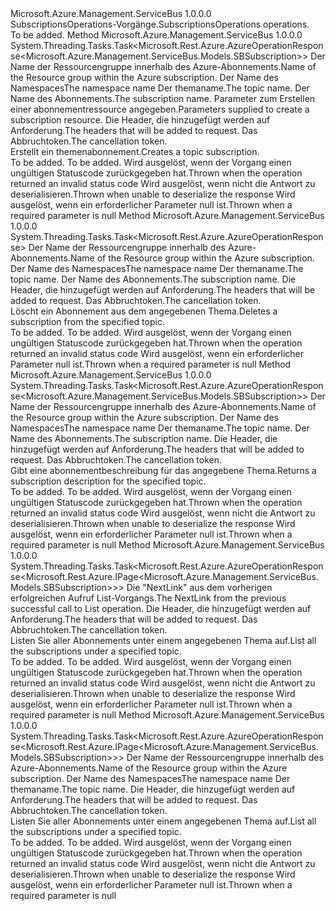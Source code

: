 <Type Name="ISubscriptionsOperations" FullName="Microsoft.Azure.Management.ServiceBus.ISubscriptionsOperations">
  <TypeSignature Language="C#" Value="public interface ISubscriptionsOperations" />
  <TypeSignature Language="ILAsm" Value=".class public interface auto ansi abstract ISubscriptionsOperations" />
  <TypeSignature Language="DocId" Value="T:Microsoft.Azure.Management.ServiceBus.ISubscriptionsOperations" />
  <TypeSignature Language="VB.NET" Value="Public Interface ISubscriptionsOperations" />
  <TypeSignature Language="F#" Value="type ISubscriptionsOperations = interface" />
  <AssemblyInfo>
    <AssemblyName>Microsoft.Azure.Management.ServiceBus</AssemblyName>
    <AssemblyVersion>1.0.0.0</AssemblyVersion>
  </AssemblyInfo>
  <Interfaces />
  <Docs>
    <summary>
            <span data-ttu-id="3f239-101">SubscriptionsOperations-Vorgänge.</span><span class="sxs-lookup"><span data-stu-id="3f239-101">SubscriptionsOperations operations.</span></span>
            </summary>
    <remarks>To be added.</remarks>
  </Docs>
  <Members>
    <Member MemberName="CreateOrUpdateWithHttpMessagesAsync">
      <MemberSignature Language="C#" Value="public System.Threading.Tasks.Task&lt;Microsoft.Rest.Azure.AzureOperationResponse&lt;Microsoft.Azure.Management.ServiceBus.Models.SBSubscription&gt;&gt; CreateOrUpdateWithHttpMessagesAsync (string resourceGroupName, string namespaceName, string topicName, string subscriptionName, Microsoft.Azure.Management.ServiceBus.Models.SBSubscription parameters, System.Collections.Generic.Dictionary&lt;string,System.Collections.Generic.List&lt;string&gt;&gt; customHeaders = null, System.Threading.CancellationToken cancellationToken = null);" />
      <MemberSignature Language="ILAsm" Value=".method public hidebysig newslot virtual instance class System.Threading.Tasks.Task`1&lt;class Microsoft.Rest.Azure.AzureOperationResponse`1&lt;class Microsoft.Azure.Management.ServiceBus.Models.SBSubscription&gt;&gt; CreateOrUpdateWithHttpMessagesAsync(string resourceGroupName, string namespaceName, string topicName, string subscriptionName, class Microsoft.Azure.Management.ServiceBus.Models.SBSubscription parameters, class System.Collections.Generic.Dictionary`2&lt;string, class System.Collections.Generic.List`1&lt;string&gt;&gt; customHeaders, valuetype System.Threading.CancellationToken cancellationToken) cil managed" />
      <MemberSignature Language="DocId" Value="M:Microsoft.Azure.Management.ServiceBus.ISubscriptionsOperations.CreateOrUpdateWithHttpMessagesAsync(System.String,System.String,System.String,System.String,Microsoft.Azure.Management.ServiceBus.Models.SBSubscription,System.Collections.Generic.Dictionary{System.String,System.Collections.Generic.List{System.String}},System.Threading.CancellationToken)" />
      <MemberSignature Language="F#" Value="abstract member CreateOrUpdateWithHttpMessagesAsync : string * string * string * string * Microsoft.Azure.Management.ServiceBus.Models.SBSubscription * System.Collections.Generic.Dictionary&lt;string, System.Collections.Generic.List&lt;string&gt;&gt; * System.Threading.CancellationToken -&gt; System.Threading.Tasks.Task&lt;Microsoft.Rest.Azure.AzureOperationResponse&lt;Microsoft.Azure.Management.ServiceBus.Models.SBSubscription&gt;&gt;" Usage="iSubscriptionsOperations.CreateOrUpdateWithHttpMessagesAsync (resourceGroupName, namespaceName, topicName, subscriptionName, parameters, customHeaders, cancellationToken)" />
      <MemberType>Method</MemberType>
      <AssemblyInfo>
        <AssemblyName>Microsoft.Azure.Management.ServiceBus</AssemblyName>
        <AssemblyVersion>1.0.0.0</AssemblyVersion>
      </AssemblyInfo>
      <ReturnValue>
        <ReturnType>System.Threading.Tasks.Task&lt;Microsoft.Rest.Azure.AzureOperationResponse&lt;Microsoft.Azure.Management.ServiceBus.Models.SBSubscription&gt;&gt;</ReturnType>
      </ReturnValue>
      <Parameters>
        <Parameter Name="resourceGroupName" Type="System.String" />
        <Parameter Name="namespaceName" Type="System.String" />
        <Parameter Name="topicName" Type="System.String" />
        <Parameter Name="subscriptionName" Type="System.String" />
        <Parameter Name="parameters" Type="Microsoft.Azure.Management.ServiceBus.Models.SBSubscription" />
        <Parameter Name="customHeaders" Type="System.Collections.Generic.Dictionary&lt;System.String,System.Collections.Generic.List&lt;System.String&gt;&gt;" />
        <Parameter Name="cancellationToken" Type="System.Threading.CancellationToken" />
      </Parameters>
      <Docs>
        <param name="resourceGroupName">
            <span data-ttu-id="3f239-102">Der Name der Ressourcengruppe innerhalb des Azure-Abonnements.</span><span class="sxs-lookup"><span data-stu-id="3f239-102">Name of the Resource group within the Azure subscription.</span></span>
            </param>
        <param name="namespaceName">
            <span data-ttu-id="3f239-103">Der Name des Namespaces</span><span class="sxs-lookup"><span data-stu-id="3f239-103">The namespace name</span></span>
            </param>
        <param name="topicName">
            <span data-ttu-id="3f239-104">Der themaname.</span><span class="sxs-lookup"><span data-stu-id="3f239-104">The topic name.</span></span>
            </param>
        <param name="subscriptionName">
            <span data-ttu-id="3f239-105">Der Name des Abonnements.</span><span class="sxs-lookup"><span data-stu-id="3f239-105">The subscription name.</span></span>
            </param>
        <param name="parameters">
            <span data-ttu-id="3f239-106">Parameter zum Erstellen einer abonnementressource angegeben.</span><span class="sxs-lookup"><span data-stu-id="3f239-106">Parameters supplied to create a subscription resource.</span></span>
            </param>
        <param name="customHeaders">
            <span data-ttu-id="3f239-107">Die Header, die hinzugefügt werden auf Anforderung.</span><span class="sxs-lookup"><span data-stu-id="3f239-107">The headers that will be added to request.</span></span>
            </param>
        <param name="cancellationToken">
            <span data-ttu-id="3f239-108">Das Abbruchtoken.</span><span class="sxs-lookup"><span data-stu-id="3f239-108">The cancellation token.</span></span>
            </param>
        <summary>
            <span data-ttu-id="3f239-109">Erstellt ein themenabonnement.</span><span class="sxs-lookup"><span data-stu-id="3f239-109">Creates a topic subscription.</span></span>
            <see href="https://msdn.microsoft.com/en-us/library/azure/mt639385.aspx" /></summary>
        <returns>To be added.</returns>
        <remarks>To be added.</remarks>
        <exception cref="T:Microsoft.Azure.Management.ServiceBus.Models.ErrorResponseException">
            <span data-ttu-id="3f239-110">Wird ausgelöst, wenn der Vorgang einen ungültigen Statuscode zurückgegeben hat.</span><span class="sxs-lookup"><span data-stu-id="3f239-110">Thrown when the operation returned an invalid status code</span></span>
            </exception>
        <exception cref="T:Microsoft.Rest.SerializationException">
            <span data-ttu-id="3f239-111">Wird ausgelöst, wenn nicht die Antwort zu deserialisieren.</span><span class="sxs-lookup"><span data-stu-id="3f239-111">Thrown when unable to deserialize the response</span></span>
            </exception>
        <exception cref="T:Microsoft.Rest.ValidationException">
            <span data-ttu-id="3f239-112">Wird ausgelöst, wenn ein erforderlicher Parameter null ist.</span><span class="sxs-lookup"><span data-stu-id="3f239-112">Thrown when a required parameter is null</span></span>
            </exception>
      </Docs>
    </Member>
    <Member MemberName="DeleteWithHttpMessagesAsync">
      <MemberSignature Language="C#" Value="public System.Threading.Tasks.Task&lt;Microsoft.Rest.Azure.AzureOperationResponse&gt; DeleteWithHttpMessagesAsync (string resourceGroupName, string namespaceName, string topicName, string subscriptionName, System.Collections.Generic.Dictionary&lt;string,System.Collections.Generic.List&lt;string&gt;&gt; customHeaders = null, System.Threading.CancellationToken cancellationToken = null);" />
      <MemberSignature Language="ILAsm" Value=".method public hidebysig newslot virtual instance class System.Threading.Tasks.Task`1&lt;class Microsoft.Rest.Azure.AzureOperationResponse&gt; DeleteWithHttpMessagesAsync(string resourceGroupName, string namespaceName, string topicName, string subscriptionName, class System.Collections.Generic.Dictionary`2&lt;string, class System.Collections.Generic.List`1&lt;string&gt;&gt; customHeaders, valuetype System.Threading.CancellationToken cancellationToken) cil managed" />
      <MemberSignature Language="DocId" Value="M:Microsoft.Azure.Management.ServiceBus.ISubscriptionsOperations.DeleteWithHttpMessagesAsync(System.String,System.String,System.String,System.String,System.Collections.Generic.Dictionary{System.String,System.Collections.Generic.List{System.String}},System.Threading.CancellationToken)" />
      <MemberSignature Language="F#" Value="abstract member DeleteWithHttpMessagesAsync : string * string * string * string * System.Collections.Generic.Dictionary&lt;string, System.Collections.Generic.List&lt;string&gt;&gt; * System.Threading.CancellationToken -&gt; System.Threading.Tasks.Task&lt;Microsoft.Rest.Azure.AzureOperationResponse&gt;" Usage="iSubscriptionsOperations.DeleteWithHttpMessagesAsync (resourceGroupName, namespaceName, topicName, subscriptionName, customHeaders, cancellationToken)" />
      <MemberType>Method</MemberType>
      <AssemblyInfo>
        <AssemblyName>Microsoft.Azure.Management.ServiceBus</AssemblyName>
        <AssemblyVersion>1.0.0.0</AssemblyVersion>
      </AssemblyInfo>
      <ReturnValue>
        <ReturnType>System.Threading.Tasks.Task&lt;Microsoft.Rest.Azure.AzureOperationResponse&gt;</ReturnType>
      </ReturnValue>
      <Parameters>
        <Parameter Name="resourceGroupName" Type="System.String" />
        <Parameter Name="namespaceName" Type="System.String" />
        <Parameter Name="topicName" Type="System.String" />
        <Parameter Name="subscriptionName" Type="System.String" />
        <Parameter Name="customHeaders" Type="System.Collections.Generic.Dictionary&lt;System.String,System.Collections.Generic.List&lt;System.String&gt;&gt;" />
        <Parameter Name="cancellationToken" Type="System.Threading.CancellationToken" />
      </Parameters>
      <Docs>
        <param name="resourceGroupName">
            <span data-ttu-id="3f239-113">Der Name der Ressourcengruppe innerhalb des Azure-Abonnements.</span><span class="sxs-lookup"><span data-stu-id="3f239-113">Name of the Resource group within the Azure subscription.</span></span>
            </param>
        <param name="namespaceName">
            <span data-ttu-id="3f239-114">Der Name des Namespaces</span><span class="sxs-lookup"><span data-stu-id="3f239-114">The namespace name</span></span>
            </param>
        <param name="topicName">
            <span data-ttu-id="3f239-115">Der themaname.</span><span class="sxs-lookup"><span data-stu-id="3f239-115">The topic name.</span></span>
            </param>
        <param name="subscriptionName">
            <span data-ttu-id="3f239-116">Der Name des Abonnements.</span><span class="sxs-lookup"><span data-stu-id="3f239-116">The subscription name.</span></span>
            </param>
        <param name="customHeaders">
            <span data-ttu-id="3f239-117">Die Header, die hinzugefügt werden auf Anforderung.</span><span class="sxs-lookup"><span data-stu-id="3f239-117">The headers that will be added to request.</span></span>
            </param>
        <param name="cancellationToken">
            <span data-ttu-id="3f239-118">Das Abbruchtoken.</span><span class="sxs-lookup"><span data-stu-id="3f239-118">The cancellation token.</span></span>
            </param>
        <summary>
            <span data-ttu-id="3f239-119">Löscht ein Abonnement aus dem angegebenen Thema.</span><span class="sxs-lookup"><span data-stu-id="3f239-119">Deletes a subscription from the specified topic.</span></span>
            <see href="https://msdn.microsoft.com/en-us/library/azure/mt639381.aspx" /></summary>
        <returns>To be added.</returns>
        <remarks>To be added.</remarks>
        <exception cref="T:Microsoft.Azure.Management.ServiceBus.Models.ErrorResponseException">
            <span data-ttu-id="3f239-120">Wird ausgelöst, wenn der Vorgang einen ungültigen Statuscode zurückgegeben hat.</span><span class="sxs-lookup"><span data-stu-id="3f239-120">Thrown when the operation returned an invalid status code</span></span>
            </exception>
        <exception cref="T:Microsoft.Rest.ValidationException">
            <span data-ttu-id="3f239-121">Wird ausgelöst, wenn ein erforderlicher Parameter null ist.</span><span class="sxs-lookup"><span data-stu-id="3f239-121">Thrown when a required parameter is null</span></span>
            </exception>
      </Docs>
    </Member>
    <Member MemberName="GetWithHttpMessagesAsync">
      <MemberSignature Language="C#" Value="public System.Threading.Tasks.Task&lt;Microsoft.Rest.Azure.AzureOperationResponse&lt;Microsoft.Azure.Management.ServiceBus.Models.SBSubscription&gt;&gt; GetWithHttpMessagesAsync (string resourceGroupName, string namespaceName, string topicName, string subscriptionName, System.Collections.Generic.Dictionary&lt;string,System.Collections.Generic.List&lt;string&gt;&gt; customHeaders = null, System.Threading.CancellationToken cancellationToken = null);" />
      <MemberSignature Language="ILAsm" Value=".method public hidebysig newslot virtual instance class System.Threading.Tasks.Task`1&lt;class Microsoft.Rest.Azure.AzureOperationResponse`1&lt;class Microsoft.Azure.Management.ServiceBus.Models.SBSubscription&gt;&gt; GetWithHttpMessagesAsync(string resourceGroupName, string namespaceName, string topicName, string subscriptionName, class System.Collections.Generic.Dictionary`2&lt;string, class System.Collections.Generic.List`1&lt;string&gt;&gt; customHeaders, valuetype System.Threading.CancellationToken cancellationToken) cil managed" />
      <MemberSignature Language="DocId" Value="M:Microsoft.Azure.Management.ServiceBus.ISubscriptionsOperations.GetWithHttpMessagesAsync(System.String,System.String,System.String,System.String,System.Collections.Generic.Dictionary{System.String,System.Collections.Generic.List{System.String}},System.Threading.CancellationToken)" />
      <MemberSignature Language="F#" Value="abstract member GetWithHttpMessagesAsync : string * string * string * string * System.Collections.Generic.Dictionary&lt;string, System.Collections.Generic.List&lt;string&gt;&gt; * System.Threading.CancellationToken -&gt; System.Threading.Tasks.Task&lt;Microsoft.Rest.Azure.AzureOperationResponse&lt;Microsoft.Azure.Management.ServiceBus.Models.SBSubscription&gt;&gt;" Usage="iSubscriptionsOperations.GetWithHttpMessagesAsync (resourceGroupName, namespaceName, topicName, subscriptionName, customHeaders, cancellationToken)" />
      <MemberType>Method</MemberType>
      <AssemblyInfo>
        <AssemblyName>Microsoft.Azure.Management.ServiceBus</AssemblyName>
        <AssemblyVersion>1.0.0.0</AssemblyVersion>
      </AssemblyInfo>
      <ReturnValue>
        <ReturnType>System.Threading.Tasks.Task&lt;Microsoft.Rest.Azure.AzureOperationResponse&lt;Microsoft.Azure.Management.ServiceBus.Models.SBSubscription&gt;&gt;</ReturnType>
      </ReturnValue>
      <Parameters>
        <Parameter Name="resourceGroupName" Type="System.String" />
        <Parameter Name="namespaceName" Type="System.String" />
        <Parameter Name="topicName" Type="System.String" />
        <Parameter Name="subscriptionName" Type="System.String" />
        <Parameter Name="customHeaders" Type="System.Collections.Generic.Dictionary&lt;System.String,System.Collections.Generic.List&lt;System.String&gt;&gt;" />
        <Parameter Name="cancellationToken" Type="System.Threading.CancellationToken" />
      </Parameters>
      <Docs>
        <param name="resourceGroupName">
            <span data-ttu-id="3f239-122">Der Name der Ressourcengruppe innerhalb des Azure-Abonnements.</span><span class="sxs-lookup"><span data-stu-id="3f239-122">Name of the Resource group within the Azure subscription.</span></span>
            </param>
        <param name="namespaceName">
            <span data-ttu-id="3f239-123">Der Name des Namespaces</span><span class="sxs-lookup"><span data-stu-id="3f239-123">The namespace name</span></span>
            </param>
        <param name="topicName">
            <span data-ttu-id="3f239-124">Der themaname.</span><span class="sxs-lookup"><span data-stu-id="3f239-124">The topic name.</span></span>
            </param>
        <param name="subscriptionName">
            <span data-ttu-id="3f239-125">Der Name des Abonnements.</span><span class="sxs-lookup"><span data-stu-id="3f239-125">The subscription name.</span></span>
            </param>
        <param name="customHeaders">
            <span data-ttu-id="3f239-126">Die Header, die hinzugefügt werden auf Anforderung.</span><span class="sxs-lookup"><span data-stu-id="3f239-126">The headers that will be added to request.</span></span>
            </param>
        <param name="cancellationToken">
            <span data-ttu-id="3f239-127">Das Abbruchtoken.</span><span class="sxs-lookup"><span data-stu-id="3f239-127">The cancellation token.</span></span>
            </param>
        <summary>
            <span data-ttu-id="3f239-128">Gibt eine abonnementbeschreibung für das angegebene Thema.</span><span class="sxs-lookup"><span data-stu-id="3f239-128">Returns a subscription description for the specified topic.</span></span>
            <see href="https://msdn.microsoft.com/en-us/library/azure/mt639402.aspx" /></summary>
        <returns>To be added.</returns>
        <remarks>To be added.</remarks>
        <exception cref="T:Microsoft.Azure.Management.ServiceBus.Models.ErrorResponseException">
            <span data-ttu-id="3f239-129">Wird ausgelöst, wenn der Vorgang einen ungültigen Statuscode zurückgegeben hat.</span><span class="sxs-lookup"><span data-stu-id="3f239-129">Thrown when the operation returned an invalid status code</span></span>
            </exception>
        <exception cref="T:Microsoft.Rest.SerializationException">
            <span data-ttu-id="3f239-130">Wird ausgelöst, wenn nicht die Antwort zu deserialisieren.</span><span class="sxs-lookup"><span data-stu-id="3f239-130">Thrown when unable to deserialize the response</span></span>
            </exception>
        <exception cref="T:Microsoft.Rest.ValidationException">
            <span data-ttu-id="3f239-131">Wird ausgelöst, wenn ein erforderlicher Parameter null ist.</span><span class="sxs-lookup"><span data-stu-id="3f239-131">Thrown when a required parameter is null</span></span>
            </exception>
      </Docs>
    </Member>
    <Member MemberName="ListByTopicNextWithHttpMessagesAsync">
      <MemberSignature Language="C#" Value="public System.Threading.Tasks.Task&lt;Microsoft.Rest.Azure.AzureOperationResponse&lt;Microsoft.Rest.Azure.IPage&lt;Microsoft.Azure.Management.ServiceBus.Models.SBSubscription&gt;&gt;&gt; ListByTopicNextWithHttpMessagesAsync (string nextPageLink, System.Collections.Generic.Dictionary&lt;string,System.Collections.Generic.List&lt;string&gt;&gt; customHeaders = null, System.Threading.CancellationToken cancellationToken = null);" />
      <MemberSignature Language="ILAsm" Value=".method public hidebysig newslot virtual instance class System.Threading.Tasks.Task`1&lt;class Microsoft.Rest.Azure.AzureOperationResponse`1&lt;class Microsoft.Rest.Azure.IPage`1&lt;class Microsoft.Azure.Management.ServiceBus.Models.SBSubscription&gt;&gt;&gt; ListByTopicNextWithHttpMessagesAsync(string nextPageLink, class System.Collections.Generic.Dictionary`2&lt;string, class System.Collections.Generic.List`1&lt;string&gt;&gt; customHeaders, valuetype System.Threading.CancellationToken cancellationToken) cil managed" />
      <MemberSignature Language="DocId" Value="M:Microsoft.Azure.Management.ServiceBus.ISubscriptionsOperations.ListByTopicNextWithHttpMessagesAsync(System.String,System.Collections.Generic.Dictionary{System.String,System.Collections.Generic.List{System.String}},System.Threading.CancellationToken)" />
      <MemberSignature Language="F#" Value="abstract member ListByTopicNextWithHttpMessagesAsync : string * System.Collections.Generic.Dictionary&lt;string, System.Collections.Generic.List&lt;string&gt;&gt; * System.Threading.CancellationToken -&gt; System.Threading.Tasks.Task&lt;Microsoft.Rest.Azure.AzureOperationResponse&lt;Microsoft.Rest.Azure.IPage&lt;Microsoft.Azure.Management.ServiceBus.Models.SBSubscription&gt;&gt;&gt;" Usage="iSubscriptionsOperations.ListByTopicNextWithHttpMessagesAsync (nextPageLink, customHeaders, cancellationToken)" />
      <MemberType>Method</MemberType>
      <AssemblyInfo>
        <AssemblyName>Microsoft.Azure.Management.ServiceBus</AssemblyName>
        <AssemblyVersion>1.0.0.0</AssemblyVersion>
      </AssemblyInfo>
      <ReturnValue>
        <ReturnType>System.Threading.Tasks.Task&lt;Microsoft.Rest.Azure.AzureOperationResponse&lt;Microsoft.Rest.Azure.IPage&lt;Microsoft.Azure.Management.ServiceBus.Models.SBSubscription&gt;&gt;&gt;</ReturnType>
      </ReturnValue>
      <Parameters>
        <Parameter Name="nextPageLink" Type="System.String" />
        <Parameter Name="customHeaders" Type="System.Collections.Generic.Dictionary&lt;System.String,System.Collections.Generic.List&lt;System.String&gt;&gt;" />
        <Parameter Name="cancellationToken" Type="System.Threading.CancellationToken" />
      </Parameters>
      <Docs>
        <param name="nextPageLink">
            <span data-ttu-id="3f239-132">Die "NextLink" aus dem vorherigen erfolgreichen Aufruf List-Vorgangs.</span><span class="sxs-lookup"><span data-stu-id="3f239-132">The NextLink from the previous successful call to List operation.</span></span>
            </param>
        <param name="customHeaders">
            <span data-ttu-id="3f239-133">Die Header, die hinzugefügt werden auf Anforderung.</span><span class="sxs-lookup"><span data-stu-id="3f239-133">The headers that will be added to request.</span></span>
            </param>
        <param name="cancellationToken">
            <span data-ttu-id="3f239-134">Das Abbruchtoken.</span><span class="sxs-lookup"><span data-stu-id="3f239-134">The cancellation token.</span></span>
            </param>
        <summary>
            <span data-ttu-id="3f239-135">Listen Sie aller Abonnements unter einem angegebenen Thema auf.</span><span class="sxs-lookup"><span data-stu-id="3f239-135">List all the subscriptions under a specified topic.</span></span>
            <see href="https://msdn.microsoft.com/en-us/library/azure/mt639400.aspx" /></summary>
        <returns>To be added.</returns>
        <remarks>To be added.</remarks>
        <exception cref="T:Microsoft.Azure.Management.ServiceBus.Models.ErrorResponseException">
            <span data-ttu-id="3f239-136">Wird ausgelöst, wenn der Vorgang einen ungültigen Statuscode zurückgegeben hat.</span><span class="sxs-lookup"><span data-stu-id="3f239-136">Thrown when the operation returned an invalid status code</span></span>
            </exception>
        <exception cref="T:Microsoft.Rest.SerializationException">
            <span data-ttu-id="3f239-137">Wird ausgelöst, wenn nicht die Antwort zu deserialisieren.</span><span class="sxs-lookup"><span data-stu-id="3f239-137">Thrown when unable to deserialize the response</span></span>
            </exception>
        <exception cref="T:Microsoft.Rest.ValidationException">
            <span data-ttu-id="3f239-138">Wird ausgelöst, wenn ein erforderlicher Parameter null ist.</span><span class="sxs-lookup"><span data-stu-id="3f239-138">Thrown when a required parameter is null</span></span>
            </exception>
      </Docs>
    </Member>
    <Member MemberName="ListByTopicWithHttpMessagesAsync">
      <MemberSignature Language="C#" Value="public System.Threading.Tasks.Task&lt;Microsoft.Rest.Azure.AzureOperationResponse&lt;Microsoft.Rest.Azure.IPage&lt;Microsoft.Azure.Management.ServiceBus.Models.SBSubscription&gt;&gt;&gt; ListByTopicWithHttpMessagesAsync (string resourceGroupName, string namespaceName, string topicName, System.Collections.Generic.Dictionary&lt;string,System.Collections.Generic.List&lt;string&gt;&gt; customHeaders = null, System.Threading.CancellationToken cancellationToken = null);" />
      <MemberSignature Language="ILAsm" Value=".method public hidebysig newslot virtual instance class System.Threading.Tasks.Task`1&lt;class Microsoft.Rest.Azure.AzureOperationResponse`1&lt;class Microsoft.Rest.Azure.IPage`1&lt;class Microsoft.Azure.Management.ServiceBus.Models.SBSubscription&gt;&gt;&gt; ListByTopicWithHttpMessagesAsync(string resourceGroupName, string namespaceName, string topicName, class System.Collections.Generic.Dictionary`2&lt;string, class System.Collections.Generic.List`1&lt;string&gt;&gt; customHeaders, valuetype System.Threading.CancellationToken cancellationToken) cil managed" />
      <MemberSignature Language="DocId" Value="M:Microsoft.Azure.Management.ServiceBus.ISubscriptionsOperations.ListByTopicWithHttpMessagesAsync(System.String,System.String,System.String,System.Collections.Generic.Dictionary{System.String,System.Collections.Generic.List{System.String}},System.Threading.CancellationToken)" />
      <MemberSignature Language="F#" Value="abstract member ListByTopicWithHttpMessagesAsync : string * string * string * System.Collections.Generic.Dictionary&lt;string, System.Collections.Generic.List&lt;string&gt;&gt; * System.Threading.CancellationToken -&gt; System.Threading.Tasks.Task&lt;Microsoft.Rest.Azure.AzureOperationResponse&lt;Microsoft.Rest.Azure.IPage&lt;Microsoft.Azure.Management.ServiceBus.Models.SBSubscription&gt;&gt;&gt;" Usage="iSubscriptionsOperations.ListByTopicWithHttpMessagesAsync (resourceGroupName, namespaceName, topicName, customHeaders, cancellationToken)" />
      <MemberType>Method</MemberType>
      <AssemblyInfo>
        <AssemblyName>Microsoft.Azure.Management.ServiceBus</AssemblyName>
        <AssemblyVersion>1.0.0.0</AssemblyVersion>
      </AssemblyInfo>
      <ReturnValue>
        <ReturnType>System.Threading.Tasks.Task&lt;Microsoft.Rest.Azure.AzureOperationResponse&lt;Microsoft.Rest.Azure.IPage&lt;Microsoft.Azure.Management.ServiceBus.Models.SBSubscription&gt;&gt;&gt;</ReturnType>
      </ReturnValue>
      <Parameters>
        <Parameter Name="resourceGroupName" Type="System.String" />
        <Parameter Name="namespaceName" Type="System.String" />
        <Parameter Name="topicName" Type="System.String" />
        <Parameter Name="customHeaders" Type="System.Collections.Generic.Dictionary&lt;System.String,System.Collections.Generic.List&lt;System.String&gt;&gt;" />
        <Parameter Name="cancellationToken" Type="System.Threading.CancellationToken" />
      </Parameters>
      <Docs>
        <param name="resourceGroupName">
            <span data-ttu-id="3f239-139">Der Name der Ressourcengruppe innerhalb des Azure-Abonnements.</span><span class="sxs-lookup"><span data-stu-id="3f239-139">Name of the Resource group within the Azure subscription.</span></span>
            </param>
        <param name="namespaceName">
            <span data-ttu-id="3f239-140">Der Name des Namespaces</span><span class="sxs-lookup"><span data-stu-id="3f239-140">The namespace name</span></span>
            </param>
        <param name="topicName">
            <span data-ttu-id="3f239-141">Der themaname.</span><span class="sxs-lookup"><span data-stu-id="3f239-141">The topic name.</span></span>
            </param>
        <param name="customHeaders">
            <span data-ttu-id="3f239-142">Die Header, die hinzugefügt werden auf Anforderung.</span><span class="sxs-lookup"><span data-stu-id="3f239-142">The headers that will be added to request.</span></span>
            </param>
        <param name="cancellationToken">
            <span data-ttu-id="3f239-143">Das Abbruchtoken.</span><span class="sxs-lookup"><span data-stu-id="3f239-143">The cancellation token.</span></span>
            </param>
        <summary>
            <span data-ttu-id="3f239-144">Listen Sie aller Abonnements unter einem angegebenen Thema auf.</span><span class="sxs-lookup"><span data-stu-id="3f239-144">List all the subscriptions under a specified topic.</span></span>
            <see href="https://msdn.microsoft.com/en-us/library/azure/mt639400.aspx" /></summary>
        <returns>To be added.</returns>
        <remarks>To be added.</remarks>
        <exception cref="T:Microsoft.Azure.Management.ServiceBus.Models.ErrorResponseException">
            <span data-ttu-id="3f239-145">Wird ausgelöst, wenn der Vorgang einen ungültigen Statuscode zurückgegeben hat.</span><span class="sxs-lookup"><span data-stu-id="3f239-145">Thrown when the operation returned an invalid status code</span></span>
            </exception>
        <exception cref="T:Microsoft.Rest.SerializationException">
            <span data-ttu-id="3f239-146">Wird ausgelöst, wenn nicht die Antwort zu deserialisieren.</span><span class="sxs-lookup"><span data-stu-id="3f239-146">Thrown when unable to deserialize the response</span></span>
            </exception>
        <exception cref="T:Microsoft.Rest.ValidationException">
            <span data-ttu-id="3f239-147">Wird ausgelöst, wenn ein erforderlicher Parameter null ist.</span><span class="sxs-lookup"><span data-stu-id="3f239-147">Thrown when a required parameter is null</span></span>
            </exception>
      </Docs>
    </Member>
  </Members>
</Type>